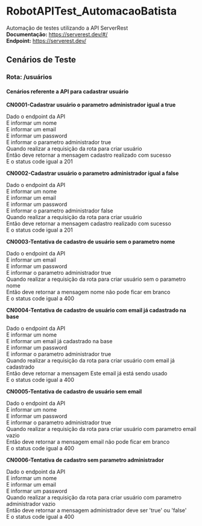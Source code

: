# RobotAPITest_AutomacaoBatista

Automação de testes utilizando a API ServerRest<br />
**Documentação:** https://serverest.dev/#/<br />
**Endpoint:** https://serverest.dev/

## Cenários de Teste

### **Rota:** /usuários

#### Cenários referente a API para cadastrar usuário

**CN0001-Cadastrar usuário o parametro administrador igual a true**

Dado o endpoint da API<br />
E informar um nome<br />
E informar um email<br />
E informar um password<br />
E informar o parametro administrador true<br />
Quando realizar a requisição da rota para criar usuário<br />
Então deve retornar a mensagem cadastro realizado com sucesso<br />
E o status code igual a 201

**CN0002-Cadastrar usuário o parametro administrador igual a false**

Dado o endpoint da API<br />
E informar um nome<br />
E informar um email<br />
E informar um password<br />
E informar o parametro administrador false<br />
Quando realizar a requisição da rota para criar usuário<br />
Então deve retornar a mensagem cadastro realizado com sucesso<br />
E o status code igual a 201

**CN0003-Tentativa de cadastro de usuário sem o parametro nome**

Dado o endpoint da API<br />
E informar um email<br />
E informar um password<br />
E informar o parametro administrador true<br />
Quando realizar a requisição da rota para criar usuário sem o parametro nome<br />
Então deve retornar a mensagem nome não pode ficar em branco<br />
E o status code igual a 400

**CN0004-Tentativa de cadastro de usuário com email já cadastrado na base**

Dado o endpoint da API<br />
E informar um nome<br />
E informar um email já cadastrado na base<br />
E informar um password<br />
E informar o parametro administrador true<br />
Quando realizar a requisição da rota para criar usuário com email já cadastrado<br />
Então deve retornar a mensagem Este email já está sendo usado<br />
E o status code igual a 400

**CN0005-Tentativa de cadastro de usuário sem email**

Dado o endpoint da API<br />
E informar um nome<br />
E informar um password<br />
E informar o parametro administrador true<br />
Quando realizar a requisição da rota para criar usuário com parametro email vazio<br />
Então deve retornar a mensagem email não pode ficar em branco<br />
E o status code igual a 400

**CN0006-Tentativa de cadastro sem parametro administrador**

Dado o endpoint da API<br />
E informar um nome<br />
E informar um email<br />
E informar um password<br />
Quando realizar a requisição da rota para criar usuário com parametro administrador vazio<br />
Então deve retornar a mensagem administrador deve ser 'true' ou 'false'<br />
E o status code igual a 400